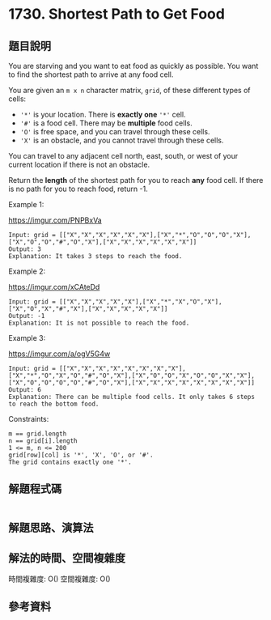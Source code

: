 # 1730. Shortest Path to Get Food

## 題目說明

You are starving and you want to eat food as quickly as possible. You want to find the shortest path to arrive at any food cell.

You are given an `m x n` character matrix, `grid`, of these different types of cells:

* `'*'` is your location. There is **exactly one** `'*'` cell.
* `'#'` is a food cell. There may be **multiple** food cells.
* `'O'` is free space, and you can travel through these cells.
* `'X'` is an obstacle, and you cannot travel through these cells.

You can travel to any adjacent cell north, east, south, or west of your current location if there is not an obstacle.

Return the **length** of the shortest path for you to reach **any** food cell. If there is no path for you to reach food, return -1.

Example 1:

https://imgur.com/PNPBxVa

```
Input: grid = [["X","X","X","X","X","X"],["X","*","O","O","O","X"],["X","O","O","#","O","X"],["X","X","X","X","X","X"]]
Output: 3
Explanation: It takes 3 steps to reach the food.
```

Example 2:

https://imgur.com/xCAteDd

```
Input: grid = [["X","X","X","X","X"],["X","*","X","O","X"],["X","O","X","#","X"],["X","X","X","X","X"]]
Output: -1
Explanation: It is not possible to reach the food.
```

Example 3:

https://imgur.com/a/ogV5G4w

```
Input: grid = [["X","X","X","X","X","X","X","X"],["X","*","O","X","O","#","O","X"],["X","O","O","X","O","O","X","X"],["X","O","O","O","O","#","O","X"],["X","X","X","X","X","X","X","X"]]
Output: 6
Explanation: There can be multiple food cells. It only takes 6 steps to reach the bottom food.
```

Constraints:

```
m == grid.length
n == grid[i].length
1 <= m, n <= 200
grid[row][col] is '*', 'X', 'O', or '#'.
The grid contains exactly one '*'.
```

## 解題程式碼

```javascript

```

## 解題思路、演算法

## 解法的時間、空間複雜度

時間複雜度: O()
空間複雜度: O()

## 參考資料
